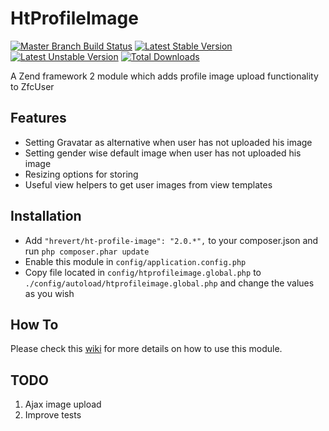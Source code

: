 HtProfileImage
==============
[![Master Branch Build Status](https://api.travis-ci.org/hrevert/HtProfileImage.png?branch=master)](http://travis-ci.org/hrevert/HtProfileImage)
[![Latest Stable Version](https://poser.pugx.org/hrevert/ht-profile-image/v/stable.png)](https://packagist.org/packages/hrevert/ht-profile-image)
[![Latest Unstable Version](https://poser.pugx.org/hrevert/ht-profile-image/v/unstable.png)](https://packagist.org/packages/hrevert/ht-profile-image)
[![Total Downloads](https://poser.pugx.org/hrevert/ht-profile-image/downloads.png)](https://packagist.org/packages/hrevert/ht-profile-image)

A Zend framework 2 module which adds profile image upload functionality to ZfcUser

## Features

* Setting Gravatar as alternative when user has not uploaded his image
* Setting gender wise default image when user has not uploaded his image
* Resizing options for storing
* Useful view helpers to get user images from view templates

## Installation
* Add `"hrevert/ht-profile-image": "2.0.*",` to your composer.json and run `php composer.phar update`
* Enable this module in `config/application.config.php`
* Copy file located in `config/htprofileimage.global.php` to `./config/autoload/htprofileimage.global.php` and change the values as you wish
 
## How To

Please check this [wiki](https://github.com/hrevert/HtProfileImage/wiki) for more details on how to use this module.

## TODO
1. Ajax image upload
2. Improve tests
